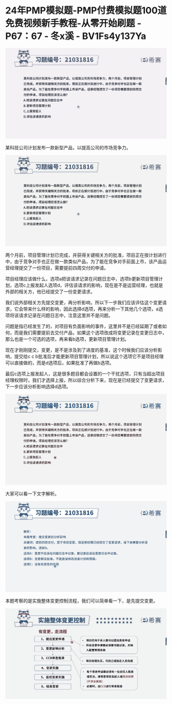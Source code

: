 # 24年PMP模拟题-PMP付费模拟题100道免费视频新手教程-从零开始刷题 - P67：67 - 冬x溪 - BV1Fs4y137Ya

![](img/0f43de64eb92f92968b9e6cc4801fb50_0.png)

某科技公司计划发布一款新型产品，以提高公司的市场竞争力。

![](img/0f43de64eb92f92968b9e6cc4801fb50_2.png)

两个月前，项目管理计划已完成，并获得关键相关方的批准，项目正在按计划进行中，由于竞争对手也正在做一款类似产品，为了能在竞争对手前面上市，该产品运营经理提交了一份项目，需要提前四周交付的申请。

项目经理应该做什么，选项a把该请求记录在问题日志中，选项b更新项目管理计划，选项c上报发起人选项d，评估该请求的影响，现在是不是运营经理，也就是外部的相关方，他已经提交了一份变更请求。

我们说外部相关方先提交变更，再分析影响，所以下一步我们应该评估这个变更请求，它会带来什么样的影响，因此选择d选项，再来分析一下其他几个选项，a选项将该请求记录在问题日志中，注意这里并不是问题。

问题是指已经发生了的，对项目有负面影响的事件，这里并不是已经延期了或者如何，而是我们需要提前去交付产品，如果这个选项改成将变更记录在变更日志中，那么也是一个可选的选项，再来看b选项，更新项目管理计划。

现在才刚刚提交，变更，是不是涉及到了进度的基准，这个时候我们应该分析影响，提交给c c b批准后才能更新项目管理计划，所以说这个选项它不是项目经理可以直接做的，而是d选项后，如果批准了再做b选项。

最后c选项上报发起人，这是很多题目都会设置的一个干扰选项，只有当超出项目经理权限时，我们才选择上报，所以综合分析下来，现在是已经提交了变更请求，下一步应该分析影响选择d选项。



![](img/0f43de64eb92f92968b9e6cc4801fb50_4.png)

大家可以看一下文字解析。

![](img/0f43de64eb92f92968b9e6cc4801fb50_6.png)

本题考察的是实施整体变更控制流程，我们可以简单看一下，是先提交变更。

![](img/0f43de64eb92f92968b9e6cc4801fb50_8.png)